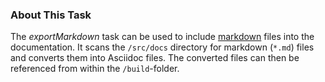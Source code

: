 ### About This Task

The *exportMarkdown* task can be used to include [markdown](https://markdown.de) files into the documentation.
It scans the `/src/docs` directory for markdown (`*.md`) files and converts them into Asciidoc files. The converted files can then be referenced from within the `/build`-folder.
